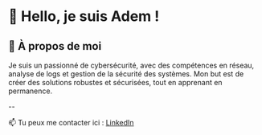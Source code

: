 # 👋 Hello, je suis Adem ! 

## 🧩 À propos de moi
Je suis un passionné de cybersécurité, avec des compétences en réseau, analyse de logs et gestion de la sécurité des systèmes. Mon but est de créer des solutions robustes et sécurisées, tout en apprenant en permanence.

--

📫 Tu peux me contacter ici : [LinkedIn](https://www.linkedin.com/in/adem-h-cyber/)



